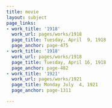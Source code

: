```yaml
---
title: movie
layout: subject
page_links:
- work_title: '1918'
  work_url: pages/works/1918
  page_title: Tuesday, April  9, 1918
  page_anchor: page-475
- work_title: '1918'
  work_url: pages/works/1918
  page_title: Tuesday, April 16, 1918
  page_anchor: page-482
- work_title: '1921'
  work_url: pages/works/1921
  page_title: Monday July  4, 1921
  page_anchor: page-1311

---
```

